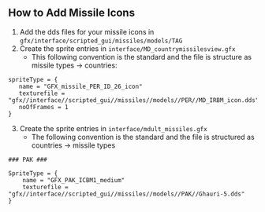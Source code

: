 ## How to Add Missile Icons

1. Add the dds files for your missile icons in ``gfx/interface/scripted_gui/missiles/models/TAG``
2. Create the sprite entries in ``interface/MD_countrymissilesview.gfx``
   - This following convention is the standard and the file is structure as missile types -> countries:

```
spriteType = {
   name = "GFX_missile_PER_ID_26_icon"
   texturefile = "gfx//interface//scripted_gui//missiles//models//PER//MD_IRBM_icon.dds"
   noOfFrames = 1
}
```

3. Create the sprite entries in ``interface/mdult_missiles.gfx``
   - The following convention is the standard and the file is structured as countries -> missile types

```
### PAK ###

SpriteType = {
	name = "GFX_PAK_ICBM1_medium"
	texturefile = "gfx//interface//scripted_gui//missiles//models//PAK//Ghauri-5.dds"
}
```
